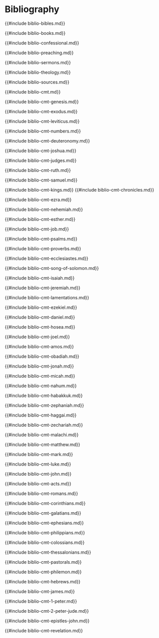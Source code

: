 # Bibliography

<style>

  h2, h3, h4 {
    text-align: center;
  }

  h3 {
    margin-top: 10px;
    margin-bottom: 10px;
    font-style: italic;
    font-size: 2.0rem;
  }

</style>

<!-- toc -->

{{#include biblio-bibles.md}}

{{#include biblio-books.md}}

{{#include biblio-confessional.md}}

{{#include biblio-preaching.md}}

{{#include biblio-sermons.md}}

{{#include biblio-theology.md}}

{{#include biblio-sources.md}}

{{#include biblio-cmt.md}}

{{#include biblio-cmt-genesis.md}}

{{#include biblio-cmt-exodus.md}}

{{#include biblio-cmt-leviticus.md}}

{{#include biblio-cmt-numbers.md}}

{{#include biblio-cmt-deuteronomy.md}}

{{#include biblio-cmt-joshua.md}}

{{#include biblio-cmt-judges.md}}

{{#include biblio-cmt-ruth.md}}

{{#include biblio-cmt-samuel.md}}

{{#include biblio-cmt-kings.md}}
{{#include biblio-cmt-chronicles.md}}

{{#include biblio-cmt-ezra.md}}

{{#include biblio-cmt-nehemiah.md}}

{{#include biblio-cmt-esther.md}}

{{#include biblio-cmt-job.md}}

{{#include biblio-cmt-psalms.md}}

{{#include biblio-cmt-proverbs.md}}

{{#include biblio-cmt-ecclesiastes.md}}

{{#include biblio-cmt-song-of-solomon.md}}

{{#include biblio-cmt-isaiah.md}}

{{#include biblio-cmt-jeremiah.md}}

{{#include biblio-cmt-lamentations.md}}

{{#include biblio-cmt-ezekiel.md}}

{{#include biblio-cmt-daniel.md}}

{{#include biblio-cmt-hosea.md}}

{{#include biblio-cmt-joel.md}}

{{#include biblio-cmt-amos.md}}

{{#include biblio-cmt-obadiah.md}}

{{#include biblio-cmt-jonah.md}}

{{#include biblio-cmt-micah.md}}

{{#include biblio-cmt-nahum.md}}

{{#include biblio-cmt-habakkuk.md}}

{{#include biblio-cmt-zephaniah.md}}

{{#include biblio-cmt-haggai.md}}

{{#include biblio-cmt-zechariah.md}}

{{#include biblio-cmt-malachi.md}}

{{#include biblio-cmt-matthew.md}}

{{#include biblio-cmt-mark.md}}

{{#include biblio-cmt-luke.md}}

{{#include biblio-cmt-john.md}}

{{#include biblio-cmt-acts.md}}

{{#include biblio-cmt-romans.md}}

{{#include biblio-cmt-corinthians.md}}

{{#include biblio-cmt-galatians.md}}

{{#include biblio-cmt-ephesians.md}}

{{#include biblio-cmt-philippians.md}}

{{#include biblio-cmt-colossians.md}}

{{#include biblio-cmt-thessalonians.md}}

{{#include biblio-cmt-pastorals.md}}

{{#include biblio-cmt-philemon.md}}

{{#include biblio-cmt-hebrews.md}}

{{#include biblio-cmt-james.md}}

{{#include biblio-cmt-1-peter.md}}

{{#include biblio-cmt-2-peter-jude.md}}

{{#include biblio-cmt-epistles-john.md}}

{{#include biblio-cmt-revelation.md}}
